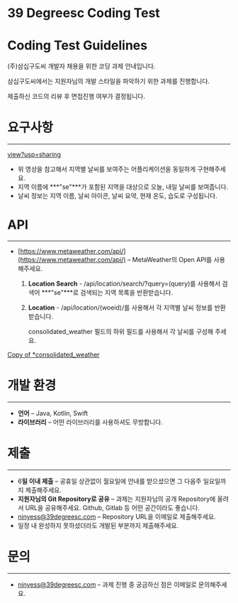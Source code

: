 # 39 Degreesc Coding Test

# Coding Test Guidelines

(주)삼십구도씨 개발자 채용을 위한 코딩 과제 안내입니다.

삼십구도씨에서는 지원자님의 개발 스타일을 파악하기 위한 과제를 진행합니다.

제출하신 코드의 리뷰 후 면접진행 여부가 결정됩니다.

# 요구사항

---

[view?usp=sharing](https://drive.google.com/file/d/17CXfMH36M9Wk2ktUpvnlZzi8He67Msj3/view?usp=sharing)

- 위 영상을 참고해서 지역별 날씨를 보여주는 어플리케이션을 동일하게 구현해주세요.
- 지역 이름에 ***"se"***가 포함된 지역을 대상으로 오늘, 내일 날씨를 보여줍니다.
- 날씨 정보는 지역 이름, 날씨 아이콘, 날씨 요약, 현재 온도, 습도로 구성됩니다.

# API

---

- [https://www.metaweather.com/api/](https://www.metaweather.com/api/) – MetaWeather의 Open API를 사용해주세요.
    1. **Location Search** - /api/location/search/?query=(query)를 사용해서 검색어 ***"se"***로 검색되는 지역 목록을 반환받습니다.
    2. **Location** - /api/location/(woeid)/를 사용해서 각 지역별 날씨 정보를 반환받습니다.

        consolidated_weather 필드의 하위 필드를 사용해서 각 날씨를 구성해 주세요.

[Copy of *consolidated_weather](https://www.notion.so/176e66eb8de2473e8b778cf476cd6c94)

# 개발 환경

---

- **언어** – Java, Kotlin, Swift
- **라이브러리** – 어떤 라이브러리를 사용하셔도 무방합니다.

# 제출

---

- 6**일 이내 제출** – 공휴일 상관없이 월요일에 안내를 받으셨으면 그 다음주 일요일까지 제출해주세요.
- **지원자님의 Git Repository로 공유** – 과제는 지원자님의 공개 Repository에 올려서 URL을 공유해주세요. Github, Gitlab 등 어떤 공간이라도 좋습니다.
- ninyess@39degreesc.com – Repository URL을 이메일로 제출해주세요.
- 일정 내 완성하지 못하셨더라도 개발된 부분까지 제출해주세요.

# 문의

---

- ninyess@39degreesc.com – 과제 진행 중 궁금하신 점은 이메일로 문의해주세요.
